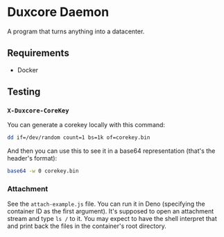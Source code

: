 # Duxcore Daemon
A program that turns anything into a datacenter.

## Requirements
- Docker

## Testing

### `X-Duxcore-CoreKey`
You can generate a corekey locally with this command:
```sh
dd if=/dev/random count=1 bs=1k of=corekey.bin
```
And then you can use this to see it in a base64 representation (that's the header's format):
```sh
base64 -w 0 corekey.bin
```

### Attachment
See the `attach-example.js` file. You can run it in Deno (specifying the container ID as the first argument). It's supposed to open an attachment stream and type `ls /` to it. You may expect to have the shell interpret that and print back the files in the container's root directory.
